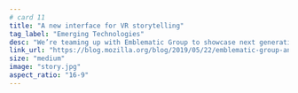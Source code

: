 ```yaml
---
# card 11
title: "A new interface for VR storytelling"
tag_label: "Emerging Technologies"
desc: "We’re teaming up with Emblematic Group to showcase next generation of storytelling on the web."
link_url: "https://blog.mozilla.org/blog/2019/05/22/emblematic-group-and-mozilla-team-up-to-showcase-next-generation-of-storytelling-on-the-web/?utm_source=www.mozilla.org&utm_medium=referral&utm_campaign=homepage&utm_content=card"
size: "medium"
image: "story.jpg"
aspect_ratio: "16-9"
---
```

